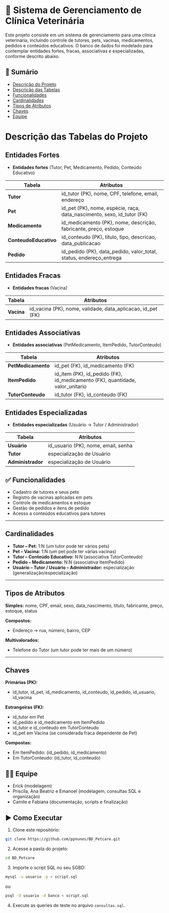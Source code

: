 
# 🐾 Sistema de Gerenciamento de Clínica Veterinária

Este projeto consiste em um sistema de gerenciamento para uma clínica veterinária, incluindo controle de tutores, pets, vacinas, medicamentos, pedidos e conteúdos educativos. O banco de dados foi modelado para contemplar entidades fortes, fracas, associativas e especializadas, conforme descrito abaixo.

## 📑 Sumário
- [Descrição do Projeto](#descrição-do-projeto)
- [Descrição das Tabelas](#descrição-das-tabelas)
- [Funcionalidades](#funcionalidades)
- [Cardinalidades](#cardinalidades)
- [Tipos de Atributos](#tipos-de-atributos)
- [Chaves](#chaves)
- [Equipe](#equipe)

# Descrição das Tabelas do Projeto

## Entidades Fortes
- **Entidades fortes** (Tutor, Pet, Medicamento, Pedido, Conteúdo Educativo)
 
| Tabela             | Atributos                                                                 |
|--------------------|---------------------------------------------------------------------------|
| **Tutor**          | id_tutor (PK), nome, CPF, telefone, email, endereço                       |
| **Pet**            | id_pet (PK), nome, espécie, raça, data_nascimento, sexo, id_tutor (FK)     |
| **Medicamento**    | id_medicamento (PK), nome, descrição, fabricante, preço, estoque           |
| **ConteudoEducativo** | id_conteudo (PK), titulo, tipo, descricao, data_publicacao              |
| **Pedido**         | id_pedido (PK), data_pedido, valor_total, status, endereço_entrega                           |

## Entidades Fracas
- **Entidades fracas** (Vacina)
 
| Tabela   | Atributos                                             |
|----------|-------------------------------------------------------|
| **Vacina** | id_vacina (PK), nome, validade, data_aplicacao, id_pet (FK) |

## Entidades Associativas
- **Entidades associativas** (PetMedicamento, ItemPedido, TutorConteudo)
 

| Tabela         | Atributos                                             |
|----------------|-------------------------------------------------------|
| **PetMedicamento** | id_pet (FK), id_medicamento (FK)                  |
| **ItemPedido**     | id_item (PK), id_pedido (FK), id_medicamento (FK), quantidade, valor_unitario |
| **TutorConteudo**  | id_tutor (FK), id_conteudo (FK)                    |

## Entidades Especializadas
- **Entidades especializadas** (Usuário → Tutor / Administrador)
 
| Tabela           | Atributos                                  |
|------------------|--------------------------------------------|
| **Usuário**      | id_usuario (PK), nome, email, senha        |
| **Tutor**        | especialização de Usuário                  |
| **Administrador**| especialização de Usuário                  |

## ✅ Funcionalidades
- Cadastro de tutores e seus pets  
- Registro de vacinas aplicadas em pets  
- Controle de medicamentos e estoque  
- Gestão de pedidos e itens de pedido  
- Acesso a conteúdos educativos para tutores 
---

## Cardinalidades

- **Tutor – Pet:** 1:N (um tutor pode ter vários pets)
- **Pet – Vacina:** 1:N (um pet pode ter várias vacinas)
- **Tutor – Conteúdo Educativo:** N:N (associativa TutorConteudo)
- **Pedido – Medicamento:** N:N (associativa ItemPedido)
- **Usuário – Tutor / Usuário – Administrador:** especialização (generalização/especialização)

---

## Tipos de Atributos

**Simples:** nome, CPF, email, sexo, data_nascimento, titulo, fabricante, preço, estoque, status

**Compostos:**
- Endereço → rua, número, bairro, CEP

**Multivalorados:**
- Telefone do Tutor (um tutor pode ter mais de um número)

---

## Chaves

**Primárias (PK):**
- id_tutor, id_pet, id_medicamento, id_conteudo, id_pedido, id_usuario, id_vacina

**Estrangeiras (FK):**
- id_tutor em Pet
- id_pedido e id_medicamento em ItemPedido
- id_tutor e id_conteudo em TutorConteudo
- id_pet em Vacina (se considerada fraca dependente de Pet)

**Compostas:**
- Em ItemPedido: (id_pedido, id_medicamento)
- Em TutorConteudo: (id_tutor, id_conteudo)

## 👨‍💻 Equipe
- Erick (modelagem)
- Priscila, Ana Beatriz e Emanoel (modelagem, consultas SQL e organização)
- Camile e Fabiana (documentação, scripts e finalização)

## ▶️ Como Executar
1. Clone este repositório:
```bash
git clone https://github.com/ppnunes/BD_Petcare.git
```
2. Acesse a pasta do projeto:
```bash
cd BD_Petcare
```
3. Importe o script SQL no seu SGBD:
```bash
mysql -u usuario -p < script.sql
```
ou
```bash
psql -U usuario -d banco < script.sql
```
4. Execute as queries de teste no arquivo `consultas.sql`. 
 
